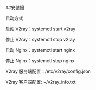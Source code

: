 ##安装慢

 启动方式

 启动 V2ray：systemctl start v2ray

 停止 V2ray：systemctl stop v2ray


 启动 Nginx：systemctl start nginx


 停止 Nginx：systemctl stop nginx


 V2ray 服务端配置：/etc/v2ray/config.json


 V2ray 客户端配置: ~/v2ray_info.txt
